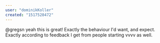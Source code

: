 ```yaml
---
user: "dominikKoller"
created: "1517528472"
---
```


@gregsn yeah this is great! Exactly the behaviour I'd want, and expect. Exactly according to feedback I get from people starting vvvv as well. 
